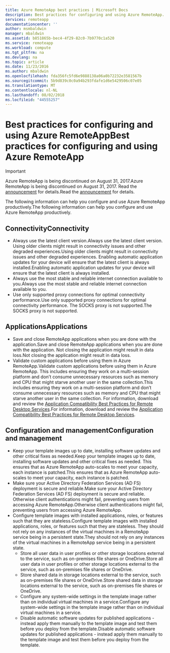 ```yaml
---
title: Azure RemoteApp best practices | Microsoft Docs
description: Best practices for configuring and using Azure RemoteApp.
services: remoteapp
documentationcenter: ''
author: msmbaldwin
manager: mbaldwin
ms.assetid: b851865b-bec4-4f29-82c0-7b9770c1a520
ms.service: remoteapp
ms.workload: compute
ms.tgt_pltfrm: na
ms.devlang: na
ms.topic: article
ms.date: 11/23/2016
ms.author: mbaldwin
ms.openlocfilehash: fda356fc5fd6e9888138a06a0b72232e3581567b
ms.sourcegitcommit: 5b9d839c0c0a94b293fdafe1d6e5429506c07e05
ms.translationtype: MT
ms.contentlocale: nl-NL
ms.lasthandoff: 08/02/2018
ms.locfileid: "44555257"
---
```

# <a name="best-practices-for-configuring-and-using-azure-remoteapp"></a><span data-ttu-id="8557e-103">Best practices for configuring and using Azure RemoteApp</span><span class="sxs-lookup"><span data-stu-id="8557e-103">Best practices for configuring and using Azure RemoteApp</span></span>
> [!IMPORTANT]
> <span data-ttu-id="8557e-104">Azure RemoteApp is being discontinued on August 31, 2017.</span><span class="sxs-lookup"><span data-stu-id="8557e-104">Azure RemoteApp is being discontinued on August 31, 2017.</span></span> <span data-ttu-id="8557e-105">Read the [announcement](https://blogs.technet.microsoft.com/enterprisemobility/2016/08/12/application-remoting-and-the-cloud/) for details.</span><span class="sxs-lookup"><span data-stu-id="8557e-105">Read the [announcement](https://blogs.technet.microsoft.com/enterprisemobility/2016/08/12/application-remoting-and-the-cloud/) for details.</span></span>
> 
> 

<span data-ttu-id="8557e-106">The following information can help you configure and use Azure RemoteApp productively.</span><span class="sxs-lookup"><span data-stu-id="8557e-106">The following information can help you configure and use Azure RemoteApp productively.</span></span>

## <a name="connectivity"></a><span data-ttu-id="8557e-107">Connectivity</span><span class="sxs-lookup"><span data-stu-id="8557e-107">Connectivity</span></span>
* <span data-ttu-id="8557e-108">Always use the latest client version.</span><span class="sxs-lookup"><span data-stu-id="8557e-108">Always use the latest client version.</span></span> <span data-ttu-id="8557e-109">Using older clients might result in connectivity issues and other degraded experiences.</span><span class="sxs-lookup"><span data-stu-id="8557e-109">Using older clients might result in connectivity issues and other degraded experiences.</span></span> <span data-ttu-id="8557e-110">Enabling automatic application updates for your device will ensure that the latest client is always installed.</span><span class="sxs-lookup"><span data-stu-id="8557e-110">Enabling automatic application updates for your device will ensure that the latest client is always installed.</span></span>
* <span data-ttu-id="8557e-111">Always use the most stable and reliable internet connection available to you.</span><span class="sxs-lookup"><span data-stu-id="8557e-111">Always use the most stable and reliable internet connection available to you.</span></span>  
* <span data-ttu-id="8557e-112">Use only supported proxy connections for optimal connectivity performance.</span><span class="sxs-lookup"><span data-stu-id="8557e-112">Use only supported proxy connections for optimal connectivity performance.</span></span>  <span data-ttu-id="8557e-113">The SOCKS proxy is not supported.</span><span class="sxs-lookup"><span data-stu-id="8557e-113">The SOCKS proxy is not supported.</span></span>

## <a name="applications"></a><span data-ttu-id="8557e-114">Applications</span><span class="sxs-lookup"><span data-stu-id="8557e-114">Applications</span></span>
* <span data-ttu-id="8557e-115">Save and close RemoteApp applications when you are done with the application.</span><span class="sxs-lookup"><span data-stu-id="8557e-115">Save and close RemoteApp applications when you are done with the application.</span></span> <span data-ttu-id="8557e-116">Not closing the application might result in data loss.</span><span class="sxs-lookup"><span data-stu-id="8557e-116">Not closing the application might result in data loss.</span></span>
* <span data-ttu-id="8557e-117">Validate custom applications before using them in Azure RemoteApp.</span><span class="sxs-lookup"><span data-stu-id="8557e-117">Validate custom applications before using them in Azure RemoteApp.</span></span> <span data-ttu-id="8557e-118">This includes ensuring they work on a multi-session platform and don’t consume unnecessary resources such as memory and CPU that might starve another user in the same collection.</span><span class="sxs-lookup"><span data-stu-id="8557e-118">This includes ensuring they work on a multi-session platform and don’t consume unnecessary resources such as memory and CPU that might starve another user in the same collection.</span></span> <span data-ttu-id="8557e-119">For information, download and review the [Application Compatibility Best Practices for Remote Desktop Services](http://www.dabcc.com/resources/Application%20Compatibility%20Best%20Practices%20for%20Remote%20Desktop%20Services.pdf).</span><span class="sxs-lookup"><span data-stu-id="8557e-119">For information, download and review the [Application Compatibility Best Practices for Remote Desktop Services](http://www.dabcc.com/resources/Application%20Compatibility%20Best%20Practices%20for%20Remote%20Desktop%20Services.pdf).</span></span>

## <a name="configuration-and-management"></a><span data-ttu-id="8557e-120">Configuration and management</span><span class="sxs-lookup"><span data-stu-id="8557e-120">Configuration and management</span></span>
* <span data-ttu-id="8557e-121">Keep your template images up to date, installing software updates and other critical fixes as needed.</span><span class="sxs-lookup"><span data-stu-id="8557e-121">Keep your template images up to date, installing software updates and other critical fixes as needed.</span></span> <span data-ttu-id="8557e-122">This ensures that as Azure RemoteApp auto-scales to meet your capacity, each instance is patched.</span><span class="sxs-lookup"><span data-stu-id="8557e-122">This ensures that as Azure RemoteApp auto-scales to meet your capacity, each instance is patched.</span></span>  
* <span data-ttu-id="8557e-123">Make sure your Active Directory Federation Services (AD FS) deployment is secure and reliable.</span><span class="sxs-lookup"><span data-stu-id="8557e-123">Make sure your Active Directory Federation Services (AD FS) deployment is secure and reliable.</span></span> <span data-ttu-id="8557e-124">Otherwise client authentications might fail, preventing users from accessing Azure RemoteApp.</span><span class="sxs-lookup"><span data-stu-id="8557e-124">Otherwise client authentications might fail, preventing users from accessing Azure RemoteApp.</span></span>
* <span data-ttu-id="8557e-125">Configure template images with installed applications, roles, or features such that they are stateless.</span><span class="sxs-lookup"><span data-stu-id="8557e-125">Configure template images with installed applications, roles, or features such that they are stateless.</span></span> <span data-ttu-id="8557e-126">They should not rely on any instances of the virtual machines in a RemoteApp service being in a persistent state.</span><span class="sxs-lookup"><span data-stu-id="8557e-126">They should not rely on any instances of the virtual machines in a RemoteApp service being in a persistent state.</span></span>
  * <span data-ttu-id="8557e-127">Store all user data in user profiles or other storage locations external to the service, such as on-premises file shares or OneDrive.</span><span class="sxs-lookup"><span data-stu-id="8557e-127">Store all user data in user profiles or other storage locations external to the service, such as on-premises file shares or OneDrive.</span></span>
  * <span data-ttu-id="8557e-128">Store shared data in storage locations external to the service, such as on-premises file shares or OneDrive.</span><span class="sxs-lookup"><span data-stu-id="8557e-128">Store shared data in storage locations external to the service, such as on-premises file shares or OneDrive.</span></span>
  * <span data-ttu-id="8557e-129">Configure any system-wide settings in the template image rather than on individual virtual machines in a service.</span><span class="sxs-lookup"><span data-stu-id="8557e-129">Configure any system-wide settings in the template image rather than on individual virtual machines in a service.</span></span>
  * <span data-ttu-id="8557e-130">Disable automatic software updates for published applications - instead apply them manually to the template image and test them before you deploy  from the template.</span><span class="sxs-lookup"><span data-stu-id="8557e-130">Disable automatic software updates for published applications - instead apply them manually to the template image and test them before you deploy  from the template.</span></span>

